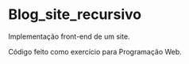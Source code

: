 # Blog_site_recursivo
Implementação front-end de um site.

Código feito como exercício para Programação Web.

